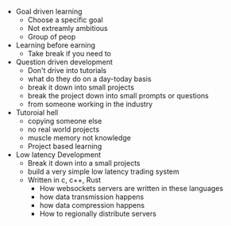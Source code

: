 - Goal driven learning
	- Choose a specific goal
	- Not extreamly ambitious
	- Group of peop
- Learning before earning
	- Take break if you need to
- Question driven development
	- Don't drive into tutorials
	- what do they do on a day-today basis
	- break it down into small projects
	- break the project down into small prompts or questions
	- from someone working in the industry
- Tutoroial hell
	- copying someone else
	- no real world projects
	- muscle memory not knowledge
	- Project based learning
- Low latency Development
	- Break it down into a small projects
	- build a very simple low latency trading system
	- Written in c, c++, Rust 
		- How websockets servers are written in these languages
		- how data transmission happens
		- how data compression happens
		- How to regionally distribute servers